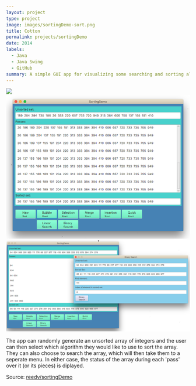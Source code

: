 ```yaml
---
layout: project
type: project
image: images/sortingDemo-sort.png
title: Cotton
permalink: projects/sortingDemo
date: 2014
labels:
  - Java
  - Java Swing
  - GitHub
summary: A simple GUI app for visualizing some searching and sorting algorithms I made for ICS211.
---
```


<img class="ui image" src="{{ site.baseurl }}/images/sortingDemo-sort.png">
<div class="ui small rounded images">
  <img class="ui image" src="../images/sortingDemo-sort.png">
  <img class="ui image" src="../images/sortingDemo-binsearch.png">
</div>

The app can randomly generate an unsorted array of integers and the user can then select which algorithm they would like to use to sort the array. They can also choose to search the array, which will then take them to a seperate menu. In either case, the status of the array during each 'pass' over it (or its pieces) is diplayed. 


Source: <a href="https://github.com/reedv/ICS211-sortingDemo"><i class="large github icon "></i>reedv/sortingDemo</a>

